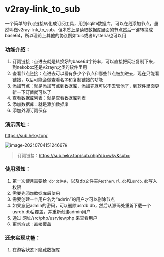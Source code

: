 # v2ray-link_to_sub

一个简单的节点链接转化成订阅工具，用到sqlite数据库，可以在线添加节点，虽然叫做v2ray-link_to_sub，但本质上是读取数据库里面的节点然后一键转换成base64，所以理论上其他的协议例如tuic或者hysteria也可以用

### 功能介绍：

1. 订阅链接：点进去就是转换好的base64字符串，可以直接把网址复制下来，到nekobox还是v2rayn之类的软件里用
2. 查看节点链接：点进去可以看有多少个节点和哪些节点被加进去，现在只能看链接，以后可能会做查看名字和复制链接的功能
3. 添加节点：就是添加节点到数据库，添加完就可以不去管他了，到软件里面更新一下订阅就可以了
4. 查看数据库列表：就是查看数据库列表
5. 添加数据库：就是添加数据库
6. 添加外源订阅保存

### 演示网址：

https://sub.heky.top/

![image-20240704151246676](C:\Users\heky\AppData\Roaming\Typora\typora-user-images\image-20240704151246676.png)

> 订阅链接：https://sub.heky.top/sub.php?db=wky&sub=

### 使用须知：

1. 第一次使用需要给`'db'文件夹`，以及db文件夹内`otherurl.db`和`usrdb.db`写入权限
2. 需要先添加数据库后使用
3. 需要创建一个用户名为“admin”的用户才可以删除节点
4. 如果忘记admin的密码，可以删除usrdb.db，然后从源码处重新下载一个usrdb.db后覆盖，并重新创建admin用户
5. 通过 网址/src/php/usrview.php 来查看用户
6. 更新方式：直接覆盖
### 还未实现功能：

1. 在游客状态下隐藏数据库